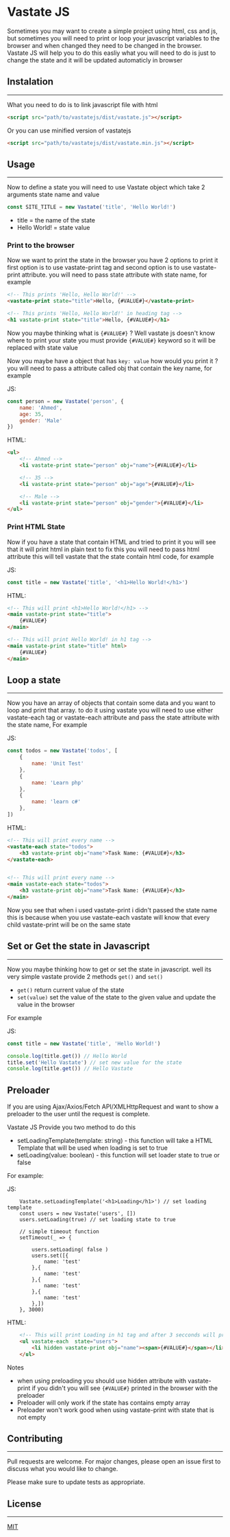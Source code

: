 # Vastate JS
Sometimes you may want to create a simple project using html, css and js, but sometimes you will need to print or loop your javascript variables to the browser and when changed they need to be changed in the browser. Vastate JS will help you to do this easliy what you will need to do is just to change the state and it will be updated automaticly in browser

## Instalation
---
What you need to do is to link javascript file with html
```html
<script src="path/to/vastatejs/dist/vastate.js"></script>
```
Or you can use minified version of vastatejs

```html
<script src="path/to/vastatejs/dist/vastate.min.js"></script>
```
## Usage
---
Now to define a state you will need to use Vastate object which take 2 arguments state name and value
```javascript
const SITE_TITLE = new Vastate('title', 'Hello World!')
```

- title = the name of the state
- Hello World! = state value

### Print to the browser
Now we want to print the state in the browser you have 2 options to print it first option is to use vastate-print tag and second option is to use vastate-print attribute. you will need to pass state attribute with state name, for example
```html
<!-- This prints 'Hello, Hello World!' -->
<vastate-print state="title">Hello, {#VALUE#}</vastate-print>

<!-- This prints 'Hello, Hello World!' in heading tag -->
<h1 vastate-print state="title">Hello, {#VALUE#}</h1>
```
Now you maybe thinking what is `{#VALUE#}` ? Well vastate js doesn't know where to print your state you must provide `{#VALUE#}` keyword so it will be replaced with state value


Now you maybe have a object that has `key: value` how would you print it ? you will need to pass a attribute called obj that contain the key name, for example

JS:
```js
const person = new Vastate('person', {
    name: 'Ahmed',
    age: 35,
    gender: 'Male'
})
```

HTML:
```html
<ul>
    <!-- Ahmed -->
    <li vastate-print state="person" obj="name">{#VALUE#}</li>

    <!-- 35 -->
    <li vastate-print state="person" obj="age">{#VALUE#}</li>

    <!-- Male -->
    <li vastate-print state="person" obj="gender">{#VALUE#}</li>
</ul>
```

### Print HTML State
Now if you have a state that contain HTML and tried to print it you will see that it will print html in plain text to fix this you will need to pass html attribute this will tell vastate that the state contain html code, for example

JS:
```js
const title = new Vastate('title', '<h1>Hello World!</h1>')
```

HTML:
```html
<!-- This will print <h1>Hello World!</h1> -->
<main vastate-print state="title">
    {#VALUE#}
</main>

<!-- This will print Hello World! in h1 tag -->
<main vastate-print state="title" html>
    {#VALUE#}
</main>
```
## Loop a state
---
Now you have an array of objects that contain some data and you want to loop and print that array. to do it using vastate you will need to use either vastate-each tag or vastate-each attribute and pass the state attribute with the state name, For example

JS:
```js
const todos = new Vastate('todos', [
    {
        name: 'Unit Test'
    },
    {
        name: 'Learn php'
    },
    {
        name: 'learn c#'
    },
])
```

HTML:
```html
<!-- This will print every name -->
<vastate-each state="todos">
    <h3 vastate-print obj="name">Task Name: {#VALUE#}</h3>
</vastate-each>


<!-- This will print every name -->
<main vastate-each state="todos">
    <h3 vastate-print obj="name">Task Name: {#VALUE#}</h3>
</main>
```
Now you see that when i used vastate-print i didn't passed the state name this is because when you use vastate-each vastate will know that every child vastate-print will be on the same state

## Set or Get the state in Javascript
---
Now you maybe thinking how to get or set the state in javascript. well its very simple vastate provide 2 methods `get()` and `set()`
- `get()` return current value of the state
- `set(value)` set the value of the state to the given value and update the value in the browser

For example

JS:
```js
const title = new Vastate('title', 'Hello World!')

console.log(title.get()) // Hello World
title.set('Hello Vastate') // set new value for the state
console.log(title.get()) // Hello Vastate
```
## Preloader
If you are using Ajax/Axios/Fetch API/XMLHttpRequest and want to show a preloader to the user until the request is complete.

Vastate JS Provide you two method to do this 

- setLoadingTemplate(template: string) - this function will take a HTML Template that will be used when loading is set to true
- setLoading(value: boolean) - this function will set loader state to true or false

For example:

JS: 
```JS
    Vastate.setLoadingTemplate('<h1>Loading</h1>') // set loading template
    const users = new Vastate('users', [])
    users.setLoading(true) // set loading state to true

    // simple timeout function
    setTimeout(_ => {
        
        users.setLoading( false )
        users.set([{
            name: 'test'
        },{
            name: 'test'
        },{
            name: 'test'
        },{
            name: 'test'
        },])
    }, 3000)
```

HTML:
```HTML
    <!-- This will print Loading in h1 tag and after 3 secconds will print users list -->
    <ul vastate-each  state="users">
        <li hidden vastate-print obj="name"><span>{#VALUE#}</span></li>
    </ul>
```

Notes
- when using preloading you should use hidden attribute with vastate-print if you didn't you will see `{#VALUE#}` printed in the browser with the preloader
- Preloader will only work if the state has contains empty array
- Preloader won't work good when using vastate-print with state that is not empty
## Contributing
---
Pull requests are welcome. For major changes, please open an issue first to discuss what you would like to change.

Please make sure to update tests as appropriate.

## License
---
[MIT](https://choosealicense.com/licenses/mit/)
